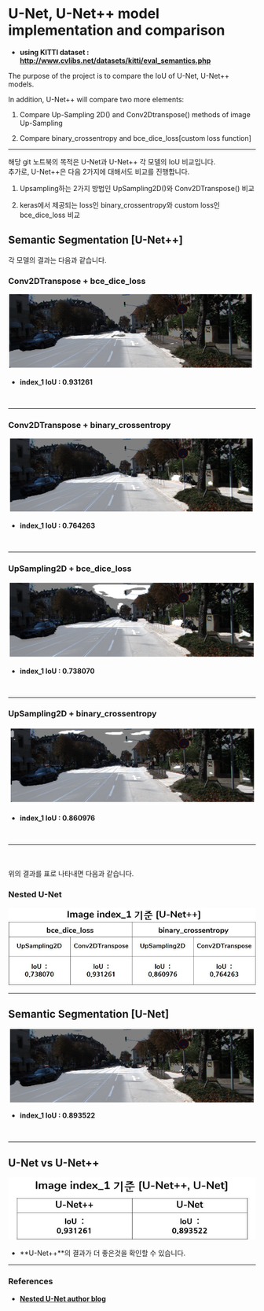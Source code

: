 # U-Net, U-Net++ model implementation and comparison
- **using KITTI dataset : http://www.cvlibs.net/datasets/kitti/eval_semantics.php**

The purpose of the project is to compare the IoU of U-Net, U-Net++ models.  

In addition, U-Net++ will compare two more elements:
1. Compare Up-Sampling 2D() and Conv2Dtranspose() methods of image Up-Sampling

2. Compare binary_crossentropy and bce_dice_loss[custom loss function]

----
해당 git 노트북의 목적은 U-Net과 U-Net++ 각 모델의 IoU 비교입니다.       
추가로, U-Net++은 다음 2가지에 대해서도 비교를 진행합니다.  

1. Upsampling하는 2가지 방법인 UpSampling2D()와 Conv2DTranspose() 비교  

2. keras에서 제공되는 loss인 binary_crossentropy와 custom loss인 bce_dice_loss 비교   





## Semantic Segmentation [U-Net++]
각 모델의 결과는 다음과 같습니다.   

### Conv2DTranspose + bce_dice_loss 
![conv2DTranspose_bce_dice_loss.png](./images/conv2DTranspose_bce_dice_loss.png)

- **index_1 IoU : 0.931261**

<br>

---

### Conv2DTranspose + binary_crossentropy

![conv2DTranspose__binary_crossentropy.png](./images/conv2DTranspose__binary_crossentropy.png)
- **index_1 IoU : 0.764263**

<br>

---

### UpSampling2D + bce_dice_loss
![UpSampling__bce_dice_loss.png](./images/UpSampling__bce_dice_loss.png)


- **index_1 IoU : 0.738070**

<br>

---

### UpSampling2D + binary_crossentropy
![UpSampling__binary_crossentropy.png](./images/UpSampling__binary_crossentropy.png)


- **index_1 IoU : 0.860976**

<br>


---

<br><br>
위의 결과를 표로 나타내면 다음과 같습니다.   

### Nested U-Net 

![U-NetPlus_models.jpg](./images/U-NetPlus_models.jpg)

---


## Semantic Segmentation [U-Net]
![U-Net_Segmentation.png](./images/U-Net_Segmentation.png)


- **index_1 IoU : 0.893522** 

<br>

---

## U-Net vs U-Net++ 
![U-NetPlus_U-Net.jpg](./images/U-NetPlus_U-Net.jpg)


- **U-Net++**의 결과가 더 좋은것을 확인할 수 있습니다.   


---

### References
- **[Nested U-Net author blog](https://sh-tsang.medium.com/review-unet-a-nested-u-net-architecture-biomedical-image-segmentation-57be56859b20)**
